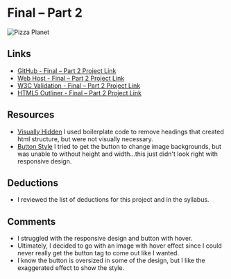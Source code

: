 # Final – Part 2


![Pizza Planet](http://vignette1.wikia.nocookie.net/pixar/images/d/d3/Pizza_Planet2.jpg/revision/latest?cb=20111206152431)


## Links
* [GitHub - Final – Part 2 Project Link](https://github.com/GRowe22/project_final2_rowe_greg)
* [Web Host - Final – Part 2 Project Link](http://www.designer-rowe.com/final-project-2)
* [W3C Validation - Final – Part 2 Project Link](https://validator.w3.org/nu/?doc=http%3A%2F%2Fwww.designer-rowe.com%2Ffinal-project-2%2F)
* [HTML5 Outliner - Final – Part 2 Project Link](https://gsnedders.html5.org/outliner/process.py?url=http%3A%2F%2Fwww.designer-rowe.com%2Ffinal-project-2)


## Resources
* [Visually Hidden](https://github.com/h5bp/html5-boilerplate/blob/master/src/css/main.css#L107-L169) I used boilerplate code to remove headings that created html structure, but were not visually necessary.
* [Button Style](http://www.corelangs.com/css/box/hover.html) I tried to get the button to change image backgrounds, but was unable to without height and width...this just didn't look right with responsive design.


## Deductions
* I reviewed the list of deductions for this project
and in the syllabus.


## Comments
* I struggled with the responsive design and button with hover.
* Ultimately, I decided to go with an image with hover effect since I could never really get the button tag to come out like I wanted.
* I know the button is oversized in some of the design, but I like the exaggerated effect to show the style.
